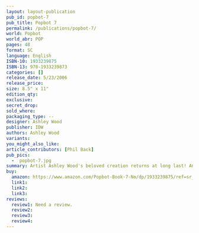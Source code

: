 ```yaml
---
layout: layout-publication
pub_id: popbot-7
pub_title: Popbot 7
permalink: /publications/popbot-7/
world: Popbot
world_abr: POP
pages: 48
format: SC
language: English
ISBN-10: 1933239875
ISBN-13: 978-1933239873
categories: []
release_date: 5/23/2006
release_price: 
size: 8.5" x 11"
edition_qty: 
exclusive: 
secret_drop:
sold_where: 
packaging_type: --
designer: Ashley Wood
publisher: IDW
authors: Ashley Wood
variants:
you_might_also_like: 
article_contributors: [Phil Back]
pub_pics: 
  -  popbot-7.jpg
summary: Artist Ashley Wood's beloved creation returns at long last! And while most things in Popbot's life tend to get complicated, nothing could have prepared him for the all-out Robot War in which he finds himself this time out. Popbot 7 features the usual assortment of beautiful oddities that fans the world 'round have come to expect from the mind and quill of Ashley Wood. - From Amazon
buy:
  amazon: https://www.amazon.com/Popbot-Book-7-No/dp/1933239875/ref=sr_1_1?s=books&ie=UTF8&qid=1549248624&sr=1-1&keywords=popbot+7
  link1: 
  link2: 
  link3: 
reviews:
  review1: Need a review.
  review2:
  review3:
  review4:
---
```

<p></p>